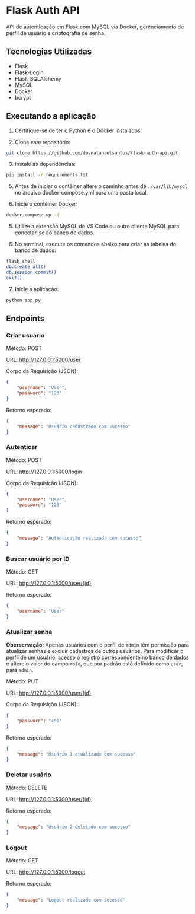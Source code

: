# Flask Auth API
API de autenticação em Flask com MySQL via Docker, gerênciamento de perfil de usuário e criptografia de senha.

 ## Tecnologias Utilizadas
- Flask
- Flask-Login
- Flask-SQLAlchemy
- MySQL
- Docker
- bcrypt

 ## Executando a aplicação
1. Certifique-se de ter o Python e o Docker instalados.

2. Clone este repositório:
````bash
git clone https://github.com/devnatanaelsantos/flask-auth-api.git
````

3. Instale as dependências:
````bash
pip install -r requirements.txt
````

5. Antes de iniciar o contêiner altere o caminho antes de `:/var/lib/mysql` no arquivo docker-compose.yml para uma pasta local.

4. Inicie o contêiner Docker:
````bash
docker-compose up -d
````

5. Utilize a extensão MySQL do VS Code ou outro cliente MySQL para conectar-se ao banco de dados.

6. No terminal, execute os comandos abaixo para criar as tabelas do banco de dados:
````bash
flask shell
db.create_all()
db.session.commit()
exit()
````

7. Inicie a aplicação:
````bash
python app.py
````

## Endpoints
### Criar usuário
Método: POST

URL: http://127.0.0.1:5000/user

Corpo da Requisição (JSON):

````json
{
    "username": "User",
    "password": "123"
}
````
Retorno esperado:
````json
{
    "message": "Usuário cadastrado com sucesso"
}
````
### Autenticar

Método: POST

URL: http://127.0.0.1:5000/login

Corpo da Requisição (JSON):

````json
{
    "username": "User",
    "password": "123"
}
````
Retorno esperado:
````json
{
    "message": "Autenticação realizada com sucesso"
}
````

### Buscar usuário por ID

Método: GET

URL: http://127.0.0.1:5000/user/{id}

Retorno esperado:
````json
{
    "username": "User"
}
````
### Atualizar senha

**Oberservação:** Apenas usuários com o perfil de ``admin`` têm permissão para atualizar senhas e excluir cadastros de outros usuários. Para modificar o perfil de um usuário, acesse o registro correspondente no banco de dados e altere o valor do campo ``role``, que por padrão está definido como ``user``, para ``admin``.

Método: PUT

URL: http://127.0.0.1:5000/user/{id}

Corpo da Requisição (JSON):

````json
{
    "password": "456"
}
````
Retorno esperado:
````json
{
    "message": "Usuário 1 atualizado com sucesso"
}
````
### Deletar usuário

Método: DELETE

URL: http://127.0.0.1:5000/user/{id}

Retorno esperado:
````json
{
    "message": "Usuário 2 deletado com sucesso"
}
````
### Logout
Método: GET

URL: http://127.0.0.1:5000/logout

Retorno esperado:
````json
{
    "message": "Logout realizado com sucesso"
}
````



